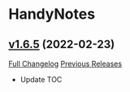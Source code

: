 # HandyNotes

## [v1.6.5](https://github.com/Nevcairiel/HandyNotes/tree/v1.6.5) (2022-02-23)
[Full Changelog](https://github.com/Nevcairiel/HandyNotes/compare/v1.6.4...v1.6.5) [Previous Releases](https://github.com/Nevcairiel/HandyNotes/releases)

- Update TOC  

